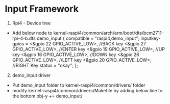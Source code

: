 # Input Framework

1. Rpi4 - Device tree
- Add below node to kernel-raspi4/common/arch/arm/boot/dts/bcm2711-rpi-4-b.dts
        demo_input {
                compatible = "raspi4,demo_input";
                inputkey-gpios = <&gpio 22 GPIO_ACTIVE_LOW>, //BACK key
                                 <&gpio 27 GPIO_ACTIVE_LOW>, //ENTER key
                                 <&gpio 19 GPIO_ACTIVE_LOW>, //UP key
                                 <&gpio 16 GPIO_ACTIVE_LOW>, //DOWN key
                                 <&gpio 26 GPIO_ACTIVE_LOW>, //LEFT key
                                 <&gpio 20 GPIO_ACTIVE_LOW>; //RIGHT Key
                status = "okay";
        };

2. demo_input driver
- Put demo_input folder to kernel-raspi4/common/drivers/ folder
- modify kernel-raspi4/common/drivers/Makefile by adding below line to the bottom
	obj-y                           += demo_input/